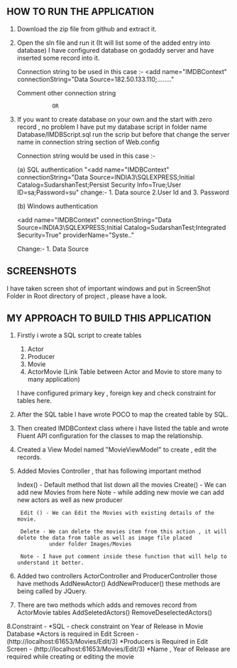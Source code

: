 
HOW TO RUN THE APPLICATION
--------------------------

 1. Download the zip file from github and extract it.

 2. Open the sln file and run it (It will list some of the added entry into database)
    I have configured database on godaddy server and have inserted some record into it.
	
	Connection string to be used in this case :-
	 <add name="IMDBContext" connectionString="Data Source=182.50.133.110;........"
	 
	Comment other connection string 
	
	               OR

 3. If you want to create database on your own and the start with zero record , no problem
    I have put my database script in folder name Database/IMDBScript.sql
    run the scrip but before that change the server name in connection string section of Web.config
	
	Connection string would be used in this case :- 
	
	(a) SQL authentication 
	"<add name="IMDBContext" connectionString="Data Source=INDIA3\SQLEXPRESS;Initial Catalog=SudarshanTest;Persist Security Info=True;User ID=sa;Password=su"
    change:-  1. Data source 2.User Id and 3. Password
	
	(b) Windows authentication 
	
	 <add name="IMDBContext" connectionString="Data Source=INDIA3\SQLEXPRESS;Initial Catalog=SudarshanTest;Integrated Security=True" providerName="Syste.."
	 
	 Change:-  1. Data Source


	 
SCREENSHOTS 
-----------
 I have taken screen shot of important windows and put in ScreenShot Folder in Root directory of 
 project , please have  a look. 
	 
MY APPROACH TO BUILD THIS APPLICATION
-------------------------------------


1. Firstly i wrote a SQL script to create tables 
    
    1. Actor
    2. Producer
    3. Movie
    4. ActorMovie (Link Table between Actor and Movie to store many to many application)

    I have configured primary key , foreign key and check constraint for tables here. 

2. After the SQL table I have wrote POCO to map the created table by SQL.

3. Then created IMDBContext class where i have listed the table and wrote Fluent API configuration for the classes to map the relationship.

4. Created a View Model named "MovieViewModel" to create , edit the records.

5. Added Movies Controller , that has following important method
  
	Index() - Default method that list down all the movies 
        Create() - We can add new Movies from  here 
                    Note - while adding new movie we can add new actors as well as new producer
        
        Edit () - We can Edit the Movies with existing details of the movie.

        Delete - We can delete the movies item from this action , it will delete the data from table as well as image file placed 
                 under folder Images/Movies
  
        Note - I have put comment inside these function that will help to understand it better.

6. Added two controllers ActorController and ProducerController those have methods
      AddNewActor()
      AddNewProducer()
      these methods are being called by JQuery.  

7. There are two methods which adds and removes record from ActorMovie tables
        AddSeletedActors() 
	RemoveDeselectedActors()


8.Constraint - 
   *SQL - check constraint on Year of Release in Movie Database 
   *Actors is required in   Edit Screen - (http://localhost:61653/Movies/Edit/3)
   *Producers is Required in Edit Screen - (http://localhost:61653/Movies/Edit/3)
   *Name , Year of Release are required while creating or editing the movie 
